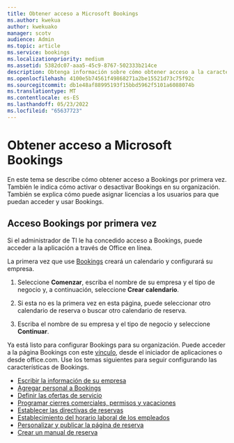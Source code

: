 ```yaml
---
title: Obtener acceso a Microsoft Bookings
ms.author: kwekua
author: kwekuako
manager: scotv
audience: Admin
ms.topic: article
ms.service: bookings
ms.localizationpriority: medium
ms.assetid: 5382dc07-aaa5-45c9-8767-502333b214ce
description: Obtenga información sobre cómo obtener acceso a la característica Bookings en Microsoft 365.
ms.openlocfilehash: 4100e5b74561f49868271a2be15521d73c75f92c
ms.sourcegitcommit: db1e48af88995193f15bbd5962f5101a6088074b
ms.translationtype: MT
ms.contentlocale: es-ES
ms.lasthandoff: 05/23/2022
ms.locfileid: "65637723"
---
```

# <a name="get-access-to-microsoft-bookings"></a>Obtener acceso a Microsoft Bookings

En este tema se describe cómo obtener acceso a Bookings por primera vez. También le indica cómo activar o desactivar Bookings en su organización. También se explica cómo puede asignar licencias a los usuarios para que puedan acceder y usar Bookings.

## <a name="access-bookings-for-the-first-time"></a>Acceso Bookings por primera vez

Si el administrador de TI le ha concedido acceso a Bookings, puede acceder a la aplicación a través de Office en línea.

La primera vez que use [Bookings](https://outlook.office.com/bookings/onboarding) creará un calendario y configurará su empresa.

1. Seleccione **Comenzar**, escriba el nombre de su empresa y el tipo de negocio y, a continuación, seleccione **Crear calendario**.

1. Si esta no es la primera vez en esta página, puede seleccionar otro calendario de reserva o buscar otro calendario de reserva.

1. Escriba el nombre de su empresa y el tipo de negocio y seleccione **Continuar**.

Ya está listo para configurar Bookings para su organización. Puede acceder a la página Bookings con este [vínculo](https://outlook.office.com/bookings/onboarding), desde el iniciador de aplicaciones o desde office.com. Use los temas siguientes para seguir configurando las características de Bookings.

- [Escribir la información de su empresa](enter-business-information.md)
- [Agregar personal a Bookings](add-staff.md)
- [Definir las ofertas de servicio](define-service-offerings.md)
- [Programar cierres comerciales, permisos y vacaciones](schedule-closures-time-off-vacation.md)
- [Establecer las directivas de reservas](set-scheduling-policies.md)
- [Establecimiento del horario laboral de los empleados](employee-hours.md)
- [Personalizar y publicar la página de reserva](customize-booking-page.md)
- [Crear un manual de reserva](create-a-manual-booking.md)